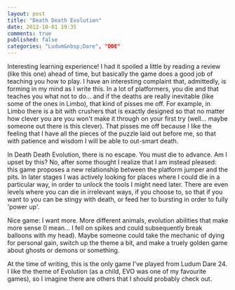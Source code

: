 ```yaml
---
layout: post
title: "Death Death Evolution"
date: 2012-10-01 19:35
comments: true
published: false
categories: "Ludum&nbsp;Dare", "DDE"
---
```


Interesting learning experience! I had it spoiled a little by reading 
a review (like this one) ahead of time, but basically the game does a 
good job of teaching you how to play. I have an interesting complaint
that, admittedly, is forming in my mind as I write this. In a lot of 
platformers, you die and that teaches you what not to do... and if the
deaths are really inevitable (like some of the ones in Limbo), that 
kind of pisses me off. For example, in Limbo there is a bit with crushers
that is exactly designed so that no matter how clever you are you won't 
make it through on your first try (well... maybe someone out there 
is this clever). That pisses me off because I like the feeling that I 
have all the pieces of the puzzle laid out before me, so that with 
patience and wisdom I will be able to out-smart death.

In Death Death Evolution, there is no escape. You must die to advance.
Am I upset by this? No, after some thought I realize that I am instead
pleased: this game proposes a new relationship between the platform
jumper and the pits. In later stages I was actively looking for places
where I could die in a particular way, in order to unlock the tools I 
might need later. There are even levels where you can die in irrelevant
ways, if you choose to, so that if you want to you can be stingy with death,
or feed her to bursting in order to fully 'power up'. 

Nice game: I want more. More different animals, evolution abilities that 
make more sense (I mean... I fell on spikes and could subsequently break
balloons with my head). Maybe someone could take the mechanic of dying
for personal gain, switch up the theme a bit, and make a truely golden game
about ghosts or demons or something. 

At the time of writing, this is the only game I've played from Ludum Dare 24. I like the theme of
Evolution (as a child, EVO was one of my favourite games), so I imagine 
there are others that I should probably check out.

